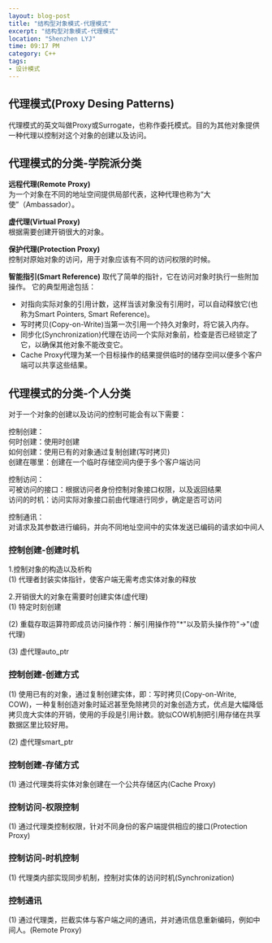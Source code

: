 ```yaml
---
layout: blog-post
title: "结构型对象模式-代理模式"
excerpt: "结构型对象模式-代理模式"
location: "Shenzhen LYJ"
time: 09:17 PM
category: C++
tags:
- 设计模式
---
```


## 代理模式(Proxy Desing Patterns) ##

代理模式的英文叫做Proxy或Surrogate，也称作委托模式。目的为其他对象提供一种代理以控制对这个对象的创建以及访问。

## 代理模式的分类-学院派分类 ##

**远程代理(Remote Proxy)**    
为一个对象在不同的地址空间提供局部代表，这种代理也称为“大使”（Ambassador）。

**虚代理(Virtual Proxy)**   
根据需要创建开销很大的对象。

**保护代理(Protection Proxy)**    
控制对原始对象的访问，用于对象应该有不同的访问权限的时候。

**智能指引(Smart Reference)**
取代了简单的指针，它在访问对象时执行一些附加操作。
它的典型用途包括：
-   对指向实际对象的引用计数，这样当该对象没有引用时，可以自动释放它(也称为Smart Pointers, Smart Reference)。
-   写时拷贝(Copy-on-Write)当第一次引用一个持久对象时，将它装入内存。
-   同步化(Synchronization)代理在访问一个实际对象前，检查是否已经锁定了它，以确保其他对象不能改变它。
-   Cache Proxy代理为某一个目标操作的结果提供临时的储存空间以便多个客户端可以共享这些结果。

## 代理模式的分类-个人分类 ##

对于一个对象的创建以及访问的控制可能会有以下需要：

控制创建：    
何时创建：使用时创建    
如何创建：使用已有的对象通过复制创建(写时拷贝)    
创建在哪里：创建在一个临时存储空间内便于多个客户端访问    

控制访问：    
可被访问的接口：根据访问者身份控制对象接口权限，以及返回结果    
访问的时机：访问实际对象接口前由代理进行同步，确定是否可访问    

控制通讯：   
对请求及其参数进行编码，并向不同地址空间中的实体发送已编码的请求如中间人   

### 控制创建-创建时机 ###

1.控制对象的构造以及析构    
(1) 代理者封装实体指针，使客户端无需考虑实体对象的释放  

2.开销很大的对象在需要时创建实体(虚代理)   
(1) 特定时刻创建    

(2) 重载存取运算符即成员访问操作符：解引用操作符"\*"以及箭头操作符"\->"(虚代理)   

(3) 虚代理auto_ptr      

### 控制创建-创建方式 ###     
(1) 使用已有的对象，通过复制创建实体，即：写时拷贝(Copy-on-Write, COW)，一种复制创造对象时延迟甚至免除拷贝的对象创造方式，优点是大幅降低拷贝庞大实体的开销，使用的手段是引用计数。貌似COW机制把引用存储在共享数据区里比较好用。   

(2) 虚代理smart_ptr    

### 控制创建-存储方式 ###
(1) 通过代理类将实体对象创建在一个公共存储区内(Cache Proxy)    

### 控制访问-权限控制 ###
(1) 通过代理类控制权限，针对不同身份的客户端提供相应的接口(Protection Proxy)

### 控制访问-时机控制 ###
(1) 代理类内部实现同步机制，控制对实体的访问时机(Synchronization)

### 控制通讯 ###
(1) 通过代理类，拦截实体与客户端之间的通讯，并对通讯信息重新编码，例如中间人。(Remote Proxy)

<script>$(document).ready(function(){$.get("/source/cplusplus/Proxy.cpp", function(data){$("#Proxy").text(data).html();});});</script>
<pre><code><div id="Proxy"/></code></pre>